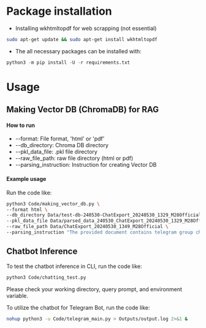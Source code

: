 # Package installation

- Installing wkhtmltopdf for web scrapping (not essential)

```bash
sudo apt-get update && sudo apt-get install wkhtmltopdf
```

- The all necessary packages can be installed with:

```python
python3 -m pip install -U -r requirements.txt
```

# Usage

## Making Vector DB (ChromaDB) for RAG

#### How to run

- --format: File format, 'html' or 'pdf'
- --db_directory: Chroma DB directory
- --pkl_data_file: .pkl file directory
- --raw_file_path: raw file directory (html or pdf)
- --parsing_instruction: Instruction for creating Vector DB

#### Example usage

Run the code like:

```bash
python3 Code/making_vector_db.py \
--format html \
--db_directory Data/test-db-240530-ChatExport_20240530_1329_M28Official \
--pkl_data_file Data/parsed_data_240530_ChatExport_20240530_1329_M28Official.pkl \
--raw_file_path Data/ChatExport_20240530_1349_M28Official \
--parsing_instruction "The provided document contains telegram group chat data from Minerva University Class of 2028 (M28). This form provides chats, datas, and useful information for Minerva University Students. It contains many tables and figures. Try to be precise while answering the questions. When referencing this reference, you must give credit to the source."
```

## Chatbot Inference

To test the chatbot inference in CLI, run the code like:

```bash
python3 Code/chatting_test.py
```

Please check your working directory, query prompt, and environment variable.

To utilize the chatbot for Telegram Bot, run the code like:

```bash
nohup python3 -u Code/telegram_main.py > Outputs/output.log 2>&1 &
```
